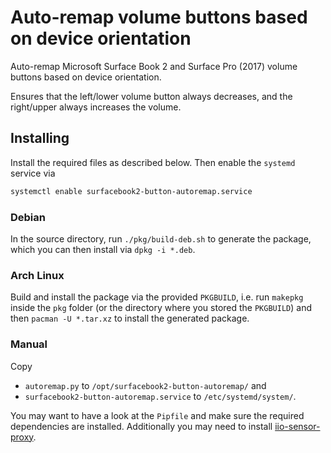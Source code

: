 # Auto-remap volume buttons based on device orientation

Auto-remap Microsoft Surface Book 2 and Surface Pro (2017) volume buttons based on device orientation.

Ensures that the left/lower volume button always decreases, and the right/upper always increases the volume.

## Installing

Install the required files as described below.
Then enable the `systemd` service via

```sh
systemctl enable surfacebook2-button-autoremap.service
```

### Debian

In the source directory, run `./pkg/build-deb.sh` to generate the package, which you can then install via `dpkg -i *.deb`.

### Arch Linux

Build and install the package via the provided `PKGBUILD`, i.e. run `makepkg` inside the `pkg` folder (or the directory where you stored the `PKGBUILD`) and then `pacman -U *.tar.xz` to install the generated package.

### Manual

Copy

- `autoremap.py` to `/opt/surfacebook2-button-autoremap/` and
- `surfacebook2-button-autoremap.service` to `/etc/systemd/system/`.

You may want to have a look at the `Pipfile` and make sure the required dependencies are installed.
Additionally you may need to install [iio-sensor-proxy](https://github.com/hadess/iio-sensor-proxy).
